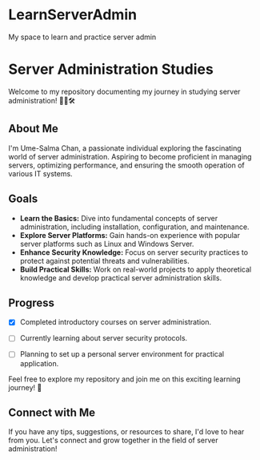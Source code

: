 # LearnServerAdmin
My space to learn and practice server admin

# Server Administration Studies

Welcome to my repository documenting my journey in studying server administration! 👩‍💻🛠️

## About Me

I'm Ume-Salma Chan, a passionate individual exploring the fascinating world of server administration. Aspiring to become proficient in managing servers, optimizing performance, and ensuring the smooth operation of various IT systems.

## Goals

- **Learn the Basics:** Dive into fundamental concepts of server administration, including installation, configuration, and maintenance.
- **Explore Server Platforms:** Gain hands-on experience with popular server platforms such as Linux and Windows Server.
- **Enhance Security Knowledge:** Focus on server security practices to protect against potential threats and vulnerabilities.
- **Build Practical Skills:** Work on real-world projects to apply theoretical knowledge and develop practical server administration skills.

## Progress

- [x] Completed introductory courses on server administration.
- [ ] Currently learning about server security protocols.
- [ ] Planning to set up a personal server environment for practical application.



Feel free to explore my repository and join me on this exciting learning journey! 🚀

## Connect with Me


If you have any tips, suggestions, or resources to share, I'd love to hear from you. Let's connect and grow together in the field of server administration!
